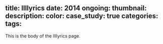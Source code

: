 title: llllyrics
date: 2014
ongoing:
thumbnail:
description:
color:
case_study: true
categories:
tags:
---

This is the body of the llllyrics page.